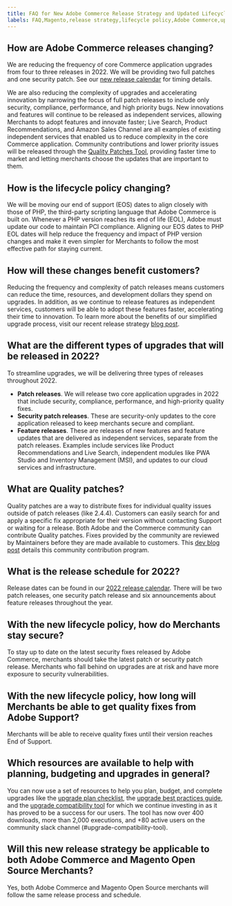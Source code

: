 ```yaml
---
title: FAQ for New Adobe Commerce Release Strategy and Updated Lifecycle Policy
labels: FAQ,Magento,release strategy,lifecycle policy,Adobe Commerce,update,Adobe Support,Magento Open Source
---
```


## How are Adobe Commerce releases changing?
We are reducing the frequency of core Commerce application upgrades from four to three releases in 2022. We will be providing two full patches and one security patch. See our [new release calendar](https://devdocs.magento.com/release/?itm_source=devdocs&itm_medium=search_page&itm_campaign=federated_search&itm_term=schedule) for timing details.

We are also reducing the complexity of upgrades and accelerating innovation by narrowing the focus of full patch releases to include only security, compliance, performance, and high priority bugs. New innovations and features will continue to be released as independent services, allowing Merchants to adopt features and innovate faster; Live Search, Product Recommendations, and Amazon Sales Channel are all examples of existing independent services that enabled us to reduce complexity in the core Commerce application. Community contributions and lower priority issues will be released through the [Quality Patches Tool](https://devdocs.magento.com/quality-patches/tool.html), providing faster time to market and letting merchants choose the updates that are important to them.

## How is the lifecycle policy changing?
We will be moving our end of support (EOS) dates to align closely with those of PHP, the third-party scripting language that Adobe Commerce is built on. Whenever a PHP version reaches its end of life (EOL), Adobe must update our code to maintain PCI compliance. Aligning our EOS dates to PHP EOL dates will help reduce the frequency and impact of PHP version changes and make it even simpler for Merchants to follow the most effective path for staying current.

## How will these changes benefit customers?
Reducing the frequency and complexity of patch releases means customers can reduce the time, resources, and development dollars they spend on upgrades. In addition, as we continue to release features as independent services, customers will be able to adopt these features faster, accelerating their time to innovation. To learn more about the benefits of our simplified upgrade process, visit our recent release strategy [blog post](https://magento.com/blog/accelerating-innovation-through-simplified-release-strategy).

## What are the different types of upgrades that will be released in 2022?
To streamline upgrades, we will be delivering three types of releases throughout 2022.

* **Patch releases**. We will release two core application upgrades in 2022 that include security, compliance, performance, and high-priority quality fixes.
* **Security patch releases**. These are security-only updates to the core application released to keep merchants secure and compliant.
* **Feature releases**. These are releases of new features and feature updates that are delivered as independent services, separate from the patch releases. Examples include services like Product Recommendations and Live Search, independent modules like PWA Studio and Inventory Management (MSI), and updates to our cloud services and infrastructure.

## What are Quality patches?
Quality patches are a way to distribute fixes for individual quality issues outside of patch releases (like 2.4.4). Customers can easily search for and apply a specific fix appropriate for their version without contacting Support or waiting for a release. Both Adobe and the Commerce community can contribute Quality patches. Fixes provided by the community are reviewed by Maintainers before they are made available to customers. This [dev blog post](https://community.magento.com/t5/Magento-DevBlog/New-Delivery-Process-for-Community-Contributions/ba-p/479563) details this community contribution program.

## What is the release schedule for 2022?
Release dates can be found in our [2022 release calendar](https://devdocs.magento.com/release/?itm_source=devdocs&itm_medium=search_page&itm_campaign=federated_search&itm_term=schedule). There will be two patch releases, one security patch release and six announcements about feature releases throughout the year.

## With the new lifecycle policy, how do Merchants stay secure?
To stay up to date on the latest security fixes released by Adobe Commerce, merchants should take the latest patch or security patch release. Merchants who fall behind on upgrades are at risk and have more exposure to security vulnerabilities.

## With the new lifecycle policy, how long will Merchants be able to get quality fixes from Adobe Support?  
Merchants will be able to receive quality fixes until their version reaches End of Support.   

## Which resources are available to help with planning, budgeting and upgrades in general?
You can now use a set of resources to help you plan, budget, and complete upgrades like the [upgrade plan checklist](https://support.magento.com/hc/en-us/articles/360057968951), the [upgrade best practices guide](https://devdocs.magento.com/guides/v2.4/comp-mgr/upgrade-best-practices.html), and the [upgrade compatibility tool](https://devdocs.magento.com/upgrade-compatibility-tool/introduction.html) for which we continue investing in as it has proved to be a success for our users. The tool has now over 400 downloads, more than 2,000 executions, and +80 active users on the community slack channel (#upgrade-compatibility-tool).

## Will this new release strategy be applicable to both Adobe Commerce and Magento Open Source Merchants?  
Yes, both Adobe Commerce and Magento Open Source merchants will follow the same release process and schedule.
